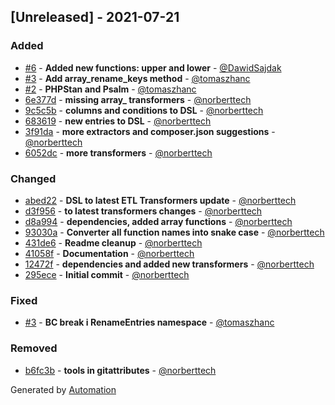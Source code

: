 ## [Unreleased] - 2021-07-21

### Added
- [#6](https://github.com/flow-php/flow/pull/6) - **Added new functions: upper and lower** - [@DawidSajdak](https://github.com/DawidSajdak)
- [#3](https://github.com/flow-php/flow/pull/3) - **Add array_rename_keys method** - [@tomaszhanc](https://github.com/tomaszhanc)
- [#2](https://github.com/flow-php/flow/pull/2) - **PHPStan and Psalm** - [@tomaszhanc](https://github.com/tomaszhanc)
- [6e377d](https://github.com/flow-php/flow/commit/6e377db63d1fc5517fce294851f76797ea96c520) - **missing array_ transformers** - [@norberttech](https://github.com/norberttech)
- [9c5c5b](https://github.com/flow-php/flow/commit/9c5c5be9a3a710e8e5bea33d70dc1d61b40d4759) - **columns and conditions to DSL** - [@norberttech](https://github.com/norberttech)
- [683619](https://github.com/flow-php/flow/commit/68361928e607df6ffda7ee6039e3675f23c864ab) - **new entries to DSL** - [@norberttech](https://github.com/norberttech)
- [3f91da](https://github.com/flow-php/flow/commit/3f91da762a6a099b6b7ad6c9abc77951a0e1afcd) - **more extractors and composer.json suggestions** - [@norberttech](https://github.com/norberttech)
- [6052dc](https://github.com/flow-php/flow/commit/6052dc269abf336caf9aed1524f2c5cb8d53e984) - **more transformers** - [@norberttech](https://github.com/norberttech)

### Changed
- [abed22](https://github.com/flow-php/flow/commit/abed227888b96ac06e14e233b860572402cb5b37) - **DSL to latest ETL Transformers update** - [@norberttech](https://github.com/norberttech)
- [d3f956](https://github.com/flow-php/flow/commit/d3f956f9e3a52cee24e775d5fc631a40908f56b8) - **to latest transformers changes** - [@norberttech](https://github.com/norberttech)
- [d8a994](https://github.com/flow-php/flow/commit/d8a99459f44b616cb106ad3cad55976b23206b70) - **dependencies, added array functions** - [@norberttech](https://github.com/norberttech)
- [93030a](https://github.com/flow-php/flow/commit/93030ac133a3dcf30b83e5a41720957400cbd44a) - **Converter all function names into snake case** - [@norberttech](https://github.com/norberttech)
- [431de6](https://github.com/flow-php/flow/commit/431de6be6dea3cfabe6c67ff89dc5ddf45522273) - **Readme cleanup** - [@norberttech](https://github.com/norberttech)
- [41058f](https://github.com/flow-php/flow/commit/41058f480540825d630cdf6693dced82c7f586ce) - **Documentation** - [@norberttech](https://github.com/norberttech)
- [12472f](https://github.com/flow-php/flow/commit/12472f4b3b354430578a288e71649c4a8bc3b876) - **dependencies and added new transformers** - [@norberttech](https://github.com/norberttech)
- [295ece](https://github.com/flow-php/flow/commit/295ece19ce77cbd6d30d501a01bd24e0a72814ea) - **Initial commit** - [@norberttech](https://github.com/norberttech)

### Fixed
- [#3](https://github.com/flow-php/flow/pull/3) - **BC break i RenameEntries namespace** - [@tomaszhanc](https://github.com/tomaszhanc)

### Removed
- [b6fc3b](https://github.com/flow-php/flow/commit/b6fc3be43a05ac325716a783ed52c03ed61991fd) - **tools in gitattributes** - [@norberttech](https://github.com/norberttech)

Generated by [Automation](https://github.com/aeon-php/automation)
